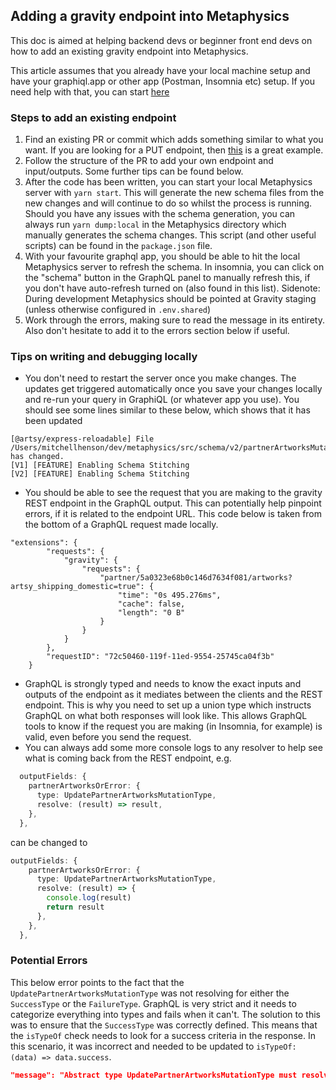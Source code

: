 ## Adding a gravity endpoint into Metaphysics

This doc is aimed at helping backend devs or beginner front end devs on how to add an existing gravity endpoint into Metaphysics.

This article assumes that you already have your local machine setup and have your graphiql.app or other app (Postman, Insomnia etc) setup. If you need help with that, you can start [here](https://github.com/artsy/metaphysics#setting-up-your-local-graphiql)

### Steps to add an existing endpoint

1. Find an existing PR or commit which adds something similar to what you want. If you are looking for a PUT endpoint, then [this](https://github.com/artsy/metaphysics/pull/3918) is a great example.
1. Follow the structure of the PR to add your own endpoint and input/outputs. Some further tips can be found below.
1. After the code has been written, you can start your local Metaphysics server with `yarn start`. This will generate the new schema files from the new changes and will continue to do so whilst the process is running. Should you have any issues with the schema generation, you can always run `yarn dump:local` in the Metaphysics directory which manually generates the schema changes. This script (and other useful scripts) can be found in the `package.json` file.
1. With your favourite graphql app, you should be able to hit the local Metaphysics server to refresh the schema. In insomnia, you can click on the "schema" button in the GraphQL panel to manually refresh this, if you don't have auto-refresh turned on (also found in this list). Sidenote: During development Metaphysics should be pointed at Gravity staging (unless otherwise configured in `.env.shared`)
1. Work through the errors, making sure to read the message in its entirety. Also don't hesitate to add it to the errors section below if useful.

### Tips on writing and debugging locally

- You don't need to restart the server once you make changes. The updates get triggered automatically once you save your changes locally and re-run your query in GraphiQL (or whatever app you use). You should see some lines similar to these below, which shows that it has been updated

```
[@artsy/express-reloadable] File /Users/mitchellhenson/dev/metaphysics/src/schema/v2/partnerArtworksMutation.ts has changed.
[V1] [FEATURE] Enabling Schema Stitching
[V2] [FEATURE] Enabling Schema Stitching
```

- You should be able to see the request that you are making to the gravity REST endpoint in the GraphQL output. This can potentially help pinpoint errors, if it is related to the endpoint URL. This code below is taken from the bottom of a GraphQL request made locally.

```
"extensions": {
		"requests": {
			"gravity": {
				"requests": {
					"partner/5a0323e68b0c146d7634f081/artworks?artsy_shipping_domestic=true": {
						"time": "0s 495.276ms",
						"cache": false,
						"length": "0 B"
					}
				}
			}
		},
		"requestID": "72c50460-119f-11ed-9554-25745ca04f3b"
	}
```

- GraphQL is strongly typed and needs to know the exact inputs and outputs of the endpoint as it mediates between the clients and the REST endpoint. This is why you need to set up a union type which instructs GraphQL on what both responses will look like. This allows GraphQL tools to know if the request you are making (in Insomnia, for example) is valid, even before you send the request.
- You can always add some more console logs to any resolver to help see what is coming back from the REST endpoint, e.g.

```typescript
  outputFields: {
    partnerArtworksOrError: {
      type: UpdatePartnerArtworksMutationType,
      resolve: (result) => result,
    },
  },
```

can be changed to

```typescript
outputFields: {
    partnerArtworksOrError: {
      type: UpdatePartnerArtworksMutationType,
      resolve: (result) => {
        console.log(result)
        return result
      },
    },
  },
```

### Potential Errors

This below error points to the fact that the `UpdatePartnerArtworksMutationType` was not resolving for either the `SuccessType` or the `FailureType`. GraphQL is very strict and it needs to categorize everything into types and fails when it can't. The solution to this was to ensure that the `SuccessType` was correctly defined. This means that the `isTypeOf` check needs to look for a success criteria in the response. In this scenario, it was incorrect and needed to be updated to `isTypeOf: (data) => data.success`.

```json
"message": "Abstract type UpdatePartnerArtworksMutationType must resolve to an Object type at runtime for field UpdatePartnerArtworksMutationPayload.partnerArtworksRequestOrError with value { success: 0, errors: { count: 4, ids: [Array] }, clientMutationId: undefined }, received \"undefined\". Either the UpdatePartnerArtworksMutationType type should provide a \"resolveType\" function or each possible type should provide an \"isTypeOf\" function.",
```
